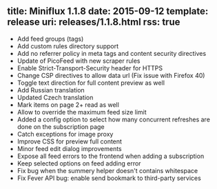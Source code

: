 title: Miniflux 1.1.8
date: 2015-09-12
template: release
uri: releases/1.1.8.html
rss: true
---

- Add feed groups (tags)
- Add custom rules directory support
- Add no referrer policy in meta tags and content security directives
- Update of PicoFeed with new scraper rules
- Enable Strict-Transport-Security header for HTTPS
- Change CSP directives to allow data url (Fix issue with Firefox 40)
- Toggle text direction for full content preview as well
- Add Russian translation
- Updated Czech translation
- Mark items on page 2+ read as well
- Allow to override the maximum feed size limit
- Added a config option to select how many concurrent refreshes are done on the subscription page
- Catch exceptions for image proxy
- Improve CSS for preview full content
- Minor feed edit dialog improvements
- Expose all feed errors to the frontend when adding a subscription
- Keep selected options on feed adding error
- Fix bug when the summery helper doesn't contains whitespace
- Fix Fever API bug: enable send bookmark to third-party services
